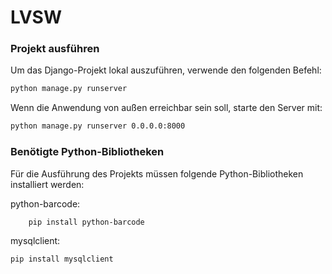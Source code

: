 # LVSW

### Projekt ausführen

Um das Django-Projekt lokal auszuführen, verwende den folgenden Befehl:

```bash
python manage.py runserver
```

Wenn die Anwendung von außen erreichbar sein soll, starte den Server mit:
```bash
python manage.py runserver 0.0.0.0:8000
```

### Benötigte Python-Bibliotheken

Für die Ausführung des Projekts müssen folgende Python-Bibliotheken installiert werden:

python-barcode:
```bash
    pip install python-barcode
```

mysqlclient:
```bash
pip install mysqlclient
```